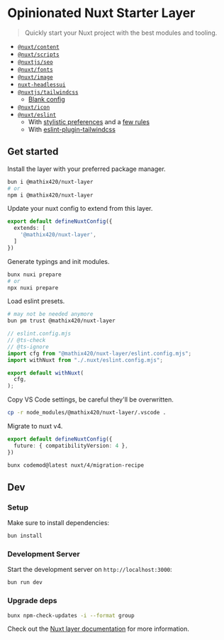 # Opinionated Nuxt Starter Layer

> Quickly start your Nuxt project with the best modules and tooling.

- [`@nuxt/content`](https://nuxt.com/modules/content)
- [`@nuxt/scripts`](https://nuxt.com/modules/scripts)
- [`@nuxtjs/seo`](https://nuxt.com/modules/seo)
- [`@nuxt/fonts`](https://nuxt.com/modules/fonts)
- [`@nuxt/image`](https://nuxt.com/modules/image)
- [`nuxt-headlessui`](https://nuxt.com/modules/headlessui)
- [`@nuxtjs/tailwindcss`](https://nuxt.com/modules/tailwindcss)
  - [Blank config](/tailwind.config.mjs)
- [`@nuxt/icon`](https://nuxt.com/modules/icon)
- [`@nuxt/eslint`](https://nuxt.com/modules/eslint)
  - With [stylistic preferences](/nuxt.config.ts) and a [few rules](/eslint.config.mjs)
  - With [eslint-plugin-tailwindcss](https://github.com/francoismassart/eslint-plugin-tailwindcss)

## Get started

Install the layer with your preferred package manager.
```bash
bun i @mathix420/nuxt-layer
# or
npm i @mathix420/nuxt-layer
```

Update your nuxt config to extend from this layer.
```ts
export default defineNuxtConfig({
  extends: [
    '@mathix420/nuxt-layer',
  ]
})
```

Generate typings and init modules.
```bash
bunx nuxi prepare
# or
npx nuxi prepare
```

Load eslint presets.
```bash
# may not be needed anymore
bun pm trust @mathix420/nuxt-layer
```
```js
// eslint.config.mjs
// @ts-check
// @ts-ignore
import cfg from "@mathix420/nuxt-layer/eslint.config.mjs";
import withNuxt from "./.nuxt/eslint.config.mjs";

export default withNuxt(
  cfg,
);
```

Copy VS Code settings, be careful they'll be overwritten.
```bash
cp -r node_modules/@mathix420/nuxt-layer/.vscode .
```

Migrate to nuxt v4.
```ts
export default defineNuxtConfig({
  future: { compatibilityVersion: 4 },
})
```

```bash
bunx codemod@latest nuxt/4/migration-recipe
```

## Dev

### Setup

Make sure to install dependencies:

```bash
bun install
```

### Development Server

Start the development server on `http://localhost:3000`:

```bash
bun run dev
```

### Upgrade deps

```bash
bunx npm-check-updates -i --format group
```

Check out the [Nuxt layer documentation](https://nuxt.com/docs/getting-started/layers) for more information.
